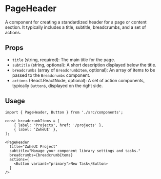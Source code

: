 # PageHeader

A component for creating a standardized header for a page or content section. It typically includes a title, subtitle, breadcrumbs, and a set of actions.

## Props

*   `title` (string, required): The main title for the page.
*   `subtitle` (string, optional): A short description displayed below the title.
*   `breadcrumbs` (array of `BreadcrumbItem`, optional): An array of items to be passed to the `Breadcrumbs` component.
*   `actions` (React.ReactNode, optional): A set of action components, typically `Button`s, displayed on the right side.

## Usage

```tsx
import { PageHeader, Button } from './src/components';

const breadcrumbItems = [
    { label: 'Projects', href: '/projects' },
    { label: 'ZwheUI' },
];

<PageHeader
  title="ZwheUI Project"
  subtitle="Manage your component library settings and tasks."
  breadcrumbs={breadcrumbItems}
  actions={
    <Button variant="primary">New Task</Button>
  }
/>
```